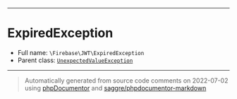***

# ExpiredException





* Full name: `\Firebase\JWT\ExpiredException`
* Parent class: [`UnexpectedValueException`](../../UnexpectedValueException.md)






***
> Automatically generated from source code comments on 2022-07-02 using [phpDocumentor](http://www.phpdoc.org/) and [saggre/phpdocumentor-markdown](https://github.com/Saggre/phpDocumentor-markdown)
